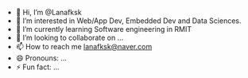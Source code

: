 - 👋 Hi, I’m @Lanafksk
- 👀 I’m interested in Web/App Dev, Embedded Dev and Data Sciences.
- 🌱 I’m currently learning Software engineering in RMIT
- 💞️ I’m looking to collaborate on ...
- 📫 How to reach me lanafksk@naver.com
- 😄 Pronouns: ...
- ⚡ Fun fact: ...

<!---
Lanafksk/Lanafksk is a ✨ special ✨ repository because its `README.md` (this file) appears on your GitHub profile.
You can click the Preview link to take a look at your changes.
--->
